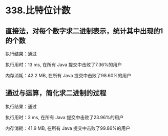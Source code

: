 <!--
 * @Descripttion: 
 * @version: 
 * @Author: 32353
 * @Date: 2021-03-05 22:55:54
 * @LastEditors: 32353
 * @LastEditTime: 2021-03-05 22:55:55
-->

# 338.比特位计数

## 直接法，对每个数字求二进制表示，统计其中出现的1的个数

执行结果：通过

执行用时：13 ms, 在所有 Java 提交中击败了7.36%的用户

内存消耗：42.2 MB, 在所有 Java 提交中击败了98.60%的用户

## 通过与运算，简化求二进制的过程

执行结果：通过

执行用时：3 ms, 在所有 Java 提交中击败了23.96%的用户

内存消耗：41.9 MB, 在所有 Java 提交中击败了99.86%的用户
